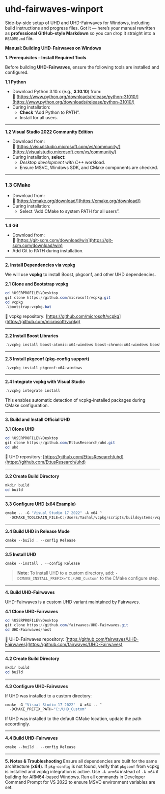 # uhd-fairwaves-winport
Side-by-side setup of UHD and UHD-Fairwaves for Windows, including build instructions and progress files.
Got it — here’s your manual rewritten as **professional GitHub-style Markdown** so you can drop it straight into a `README.md` file.

**Manual: Building UHD-Fairwaves on Windows**

**1. Prerequisites – Install Required Tools**

Before building **UHD-Fairwaves**, ensure the following tools are installed and configured.

**1.1 Python**

- Download Python 3.10.x (e.g., **3.10.10**) from:  
  🔗 [https://www.python.org/downloads/release/python-31010/](https://www.python.org/downloads/release/python-31010/)
- During installation:
  - **Check** “Add Python to PATH”.
  - Install for all users.

---

**1.2 Visual Studio 2022 Community Edition**

- Download from:  
  🔗 [https://visualstudio.microsoft.com/vs/community/](https://visualstudio.microsoft.com/vs/community/)
- During installation, **select**:
  - *Desktop development with C++* workload.
  - Ensure MSVC, Windows SDK, and CMake components are checked.

---

### **1.3 CMake**

- Download from:  
  🔗 [https://cmake.org/download/](https://cmake.org/download/)
- During installation:
  - Select “Add CMake to system PATH for all users”.

---

**1.4 Git**

- Download from:  
  🔗 [https://git-scm.com/download/win](https://git-scm.com/download/win)
- Add Git to PATH during installation.

---

**2. Install Dependencies via vcpkg**

We will use **vcpkg** to install Boost, pkgconf, and other UHD dependencies.

**2.1 Clone and Bootstrap vcpkg**

```powershell
cd %USERPROFILE%\Desktop
git clone https://github.com/microsoft/vcpkg.git
cd vcpkg
.\bootstrap-vcpkg.bat
````

🔗 vcpkg repository: [https://github.com/microsoft/vcpkg](https://github.com/microsoft/vcpkg)

---

**2.2 Install Boost Libraries**

```powershell
.\vcpkg install boost-atomic:x64-windows boost-chrono:x64-windows boost-thread:x64-windows boost-system:x64-windows boost-date-time:x64-windows boost-program-options:x64-windows boost-random:x64-windows boost-serialization:x64-windows boost-test:x64-windows boost-regex:x64-windows boost-log:x64-windows boost-format:x64-windows boost-filesystem:x64-windows boost-graph:x64-windows
```

---

**2.3 Install pkgconf (pkg-config support)**

```powershell
.\vcpkg install pkgconf:x64-windows
```

---

**2.4 Integrate vcpkg with Visual Studio**

```powershell
.\vcpkg integrate install
```

This enables automatic detection of vcpkg-installed packages during CMake configuration.

---

**3. Build and Install Official UHD**

**3.1 Clone UHD**

```powershell
cd %USERPROFILE%\Desktop
git clone https://github.com/EttusResearch/uhd.git
cd uhd
```

🔗 UHD repository: [https://github.com/EttusResearch/uhd](https://github.com/EttusResearch/uhd)

---

**3.2 Create Build Directory**

```powershell
mkdir build
cd build
```

---
**3.3 Configure UHD (x64 Example)**

```powershell
cmake .. -G "Visual Studio 17 2022" -A x64 ^
  -DCMAKE_TOOLCHAIN_FILE=C:/Users/Yashal/vcpkg/scripts/buildsystems/vcpkg.cmake
```

---

**3.4 Build UHD in Release Mode**

```powershell
cmake --build . --config Release
```

---

**3.5 Install UHD**

```powershell
cmake --install . --config Release
```

> **Note:** To install UHD to a custom directory, add:
> `-DCMAKE_INSTALL_PREFIX="C:/UHD_Custom"` to the CMake configure step.

---

**4. Build UHD-Fairwaves**

UHD-Fairwaves is a custom UHD variant maintained by Fairwaves.

**4.1 Clone UHD-Fairwaves**

```powershell
cd %USERPROFILE%\Desktop
git clone https://github.com/fairwaves/UHD-Fairwaves.git
cd UHD-Fairwaves/host
```

🔗 UHD-Fairwaves repository: [https://github.com/fairwaves/UHD-Fairwaves](https://github.com/fairwaves/UHD-Fairwaves)

---

**4.2 Create Build Directory**

```powershell
mkdir build
cd build
```

---

**4.3 Configure UHD-Fairwaves**

If UHD was installed to a custom directory:

```powershell
cmake -G "Visual Studio 17 2022" -A x64 .. ^
  -DCMAKE_PREFIX_PATH="C:/UHD_Custom"
```

If UHD was installed to the default CMake location, update the path accordingly.

---

**4.4 Build UHD-Fairwaves**

```powershell
cmake --build . --config Release
```

---

**5. Notes & Troubleshooting**
Ensure all dependencies are built for the same architecture (**x64**).
If `pkg-config` is not found, verify that `pkgconf` from vcpkg is installed and vcpkg integration is active.
Use `-A arm64` instead of `-A x64` if building for ARM64-based Windows.
Run all commands in Developer Command Prompt for VS 2022 to ensure MSVC environment variables are set.
